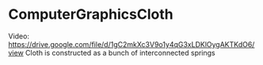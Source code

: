 # ComputerGraphicsCloth
Video: https://drive.google.com/file/d/1gC2mkXc3V9o1y4qG3xLDKlOygAKTKdO6/view
Cloth is constructed as a bunch of interconnected springs
